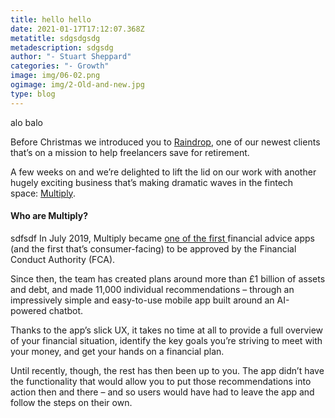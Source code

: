 ```yaml
---
title: hello hello
date: 2021-01-17T17:12:07.368Z
metatitle: sdgsdgsdg
metadescription: sdgsdg
author: "- Stuart Sheppard"
categories: "- Growth"
image: img/06-02.png
ogimage: img/2-Old-and-new.jpg
type: blog
---
```

alo balo

Before Christmas we introduced you to [Raindrop](https://yordanmonev.com/blog/raindrop-pensions-self-employed), one of our newest clients that’s on a mission to help freelancers save for retirement.

A few weeks on and we’re delighted to lift the lid on our work with another hugely exciting business that’s making dramatic waves in the fintech space: [Multiply](https://multiply.ai/).

#### Who are Multiply?

sdfsdf
In July 2019, Multiply became [one of the first ](https://www.altfi.com/article/5489_multiply-myeva-vivek-madlani-ceo-digital-independent-financial-adviser-launch)financial advice apps (and the first that’s consumer-facing) to be approved by the Financial Conduct Authority (FCA).

Since then, the team has created plans around more than £1 billion of assets and debt, and made 11,000 individual recommendations – through an impressively simple and easy-to-use mobile app built around an AI-powered chatbot.

Thanks to the app’s slick UX, it takes no time at all to provide a full overview of your financial situation, identify the key goals you’re striving to meet with your money, and get your hands on a financial plan.

Until recently, though, the rest has then been up to you. The app didn’t have the functionality that would allow you to put those recommendations into action then and there – and so users would have had to leave the app and follow the steps on their own.

<!--EndFragment-->
